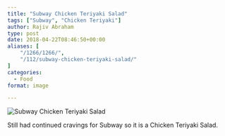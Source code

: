 ```yaml
---
title: "Subway Chicken Teriyaki Salad"
tags: ["Subway", "Chicken Teriyaki"]
author: Rajiv Abraham
type: post
date: 2018-04-22T08:46:50+00:00
aliases: [
    "/1266/1266/",
    "/112/subway-chicken-teriyaki-salad/"
]
categories:
  - Food
format: image

---
```

![Subway Chicken Teriyaki Salad](/images/IMG_20180420_132512.jpg "Subway Chicken Teriyaki Salad")

Still had continued cravings for Subway so it is a Chicken Teriyaki Salad.